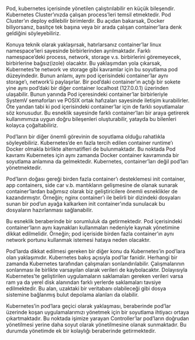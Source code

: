 Pod, kubernetes içerisinde yönetilen çalıştırılabilir en küçük bileşendir. Kubernetes Cluster’ınızda çalışan process’leri temsil etmektedir. Pod Cluster’ın deploy edilebilir birimlerdir. Bu açıdan bakarsak, Docker biliyorsanız, basitçe tek başına veya bir arada çalışan container’lara denk geldiğini söyleyebiliriz.

Konuya teknik olarak yaklaşırsak, hatırlarsanız container’lar linux namespace’leri sayesinde birbirlerinden ayrılmaktadır. Farklı namespace’deki process, network, storage v.s. birbirlerini göremeyecek, birbirlerine bağsız(izole) olacaktır. Bu yaklaşımdan yola çıkarsak, Kubernetes’te network ve storage gibi kavramlar için bu soyutlama pod düzeyindedir. Bunun anlamı, aynı pod içerisindeki container’lar aynı storage’ı, network’ü paylaşırlar. Bir pod’daki container’ın açtığı bir sokete yine aynı pod’daki bir diğer container localhost (127.0.0.1) üzerinden ulaşabilir. Bunun yanında Pod içeresindeki container’lar birbirleriyle SystemV semaforları ve POSIX ortak hafızaları sayesinde iletişim kurabilirler. Öte yandan tabi ki pod içerisindeki container’lar için de farklı soyutlamalar söz konusudur. Bu esneklik sayesinde farklı container’ları bir araya getirerek kullanımımıza uygun doğru bileşenleri oluşturabilir, yatayda bu bilenleri kolayca çoğaltabiliriz.

Pod’ların bir diğer önemli görevinin de soyutlama olduğu rahatlıkla söyleyebiliriz. Kubernetes’de en fazla tercih edilen container runtime’ı Docker olmakla birlikte alternatifleri de bulunmaktadır. Bu noktada Pod kavramı Kubernetes için aynı zamanda Docker container kavramında bir soyutlama anlamına da gelmektedir. Kubernetes, container’ları değil pod’ları yönetmektedir.

Pod’ların doğası gereği birden fazla container’ı desteklemesi init container, app containers, side car v.b. mantıkların gelişmesine de olanak sunarak container’lardan bağımsız olarak biz geliştiricilere önemli esneklikler de kazandırmıştır. Örneğin; nginx container’ı ile belirli bir dizindeki dosyaları sunan bir pod’un ayağa kalkarken init container’ında sunulacak bu dosyaların hazırlanması sağlanabilir.

Bu esneklik beraberinde bir sorumluluk da getirmektedir. Pod içerisindeki container’ların aynı kaynakları kullanmaları nedeniyle kaynak yönetimine dikkat edilmelidir. Örneğin; pod içeriside birden fazla container’ın aynı network portunu kullanmak istemesi hataya neden olacaktır.

Pod’larda dikkat edilmesi gereken bir diğer konu da Kubernetes’in pod’lara olan yaklaşımıdır. Kubernetes bakış açısıyla pod’lar fanidir. Herhangi bir zamanda Kubernetes tarafından çalışmaları sonlandırılabilir. Çalışmalarının sonlanması ile birlikte varsayılan olarak verileri de kaybolacaktır. Dolayısıyla Kubernetes’te geliştirilen uygulamaların saklamaları gereken verileri varsa ram ya da yerel disk alanından farklı yerlerde saklamaları tavsiye edilmektedir. Bu alan, uzaktaki bir veritabanı olabileceği gibi dosya sistemine bağlanmış bulut depolama alanları da olabilir.

Kubernetes’in pod’lara geçici olarak yaklaşması, beraberinde pod’lar üzerinde koşan uygulamalarımızı yönetmek için bir soyutlama ihtiyacı ortaya çıkartmaktadır. Bu noktada işimize yarayan Controller’lar pod’ların doğrudan yönetilmesi yerine daha soyut olarak yönetilmesine olanak sunmaktadır. Bu durumda yönetimde ek bir kolaylığı beraberinde getirmektedir.
